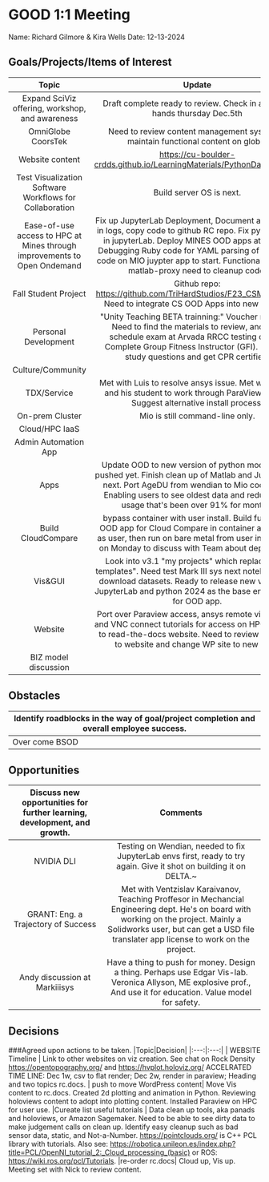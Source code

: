 # GOOD 1:1 Meeting 
Name: Richard Gilmore & Kira Wells
Date: 12-13-2024

## Goals/Projects/Items of Interest 
|Topic|Update|
|:---:|:---:|
|Expand SciViz offering, workshop, and awareness| Draft complete ready to review. Check in after all-hands thursday Dec.5th
|OmniGlobe CoorsTek| Need to review content management system to maintain functional content on globe.
|Website content| https://cu-boulder-crdds.github.io/LearningMaterials/PythonDataViz.html. 
|Test Visualization Software Workflows for Collaboration| Build server OS is next.
|Ease-of-use access to HPC at Mines through improvements to Open Ondemand| Fix up JupyterLab Deployment, Document all changes in logs, copy code to github RC repo. Fix python envs in jupyterLab. Deploy MINES OOD apps at gibhub. Debugging Ruby code for YAML parsing of repeative code on MIO juypter app to start. Functional VNC and matlab-proxy need to cleanup code.
|Fall Student Project | Github repo: https://github.com/TriHardStudios/F23_CSM_Gilmore. Need to integrate CS OOD Apps into new version.
|Personal Development| "Unity Teaching BETA trainning:" Voucher recieved. Need to find the materials to review, and then schedule exam at Arvada RRCC testing center. Complete Group Fitness Instructor (GFI). Need to study questions and get CPR certified.
|Culture/Community|
|TDX/Service| Met with Luis to resolve ansys issue. Met with Denis and his student to work through ParaView issues. Suggest alternative install process.
|On-prem Cluster| Mio is still command-line only.
|Cloud/HPC IaaS| 
|Admin Automation App|
|Apps| Update OOD to new version of python module. Not pushed yet. Finish clean up of Matlab and Jupyter app next. Port AgeDU from wendian to Mio code base. Enabling users to see oldest data and reduce disk usage that's been over 91% for months.
|Build CloudCompare| bypass container with user install. Build functional OOD app for Cloud Compare in container and install as user, then run on bare metal from user install. plan on Monday to discuss with Team about deployment.
|Vis&GUI| Look into v3.1 "my projects" which replaces "my templates".  Need test Mark III sys next notebooks and download datasets. Ready to release new version of JupyterLab and python 2024 as the base environment for OOD app.
|Website| Port over Paraview access, ansys remote vis, jupyter, and VNC connect tutorials for access on HPC at Mines to read-the-docs website. Need to review and push to website and change WP site to new links. 
|BIZ model discussion|
## Obstacles
|Identify roadblocks in the way of goal/project completion and overall employee success.|
|---|
|Over come BSOD | upgrade BIOS and troubleshoot boot issues
## Opportunities 
|Discuss new opportunities for further learning, development, and growth.|Comments|
|:---:|:---:|
|NVIDIA DLI| Testing on Wendian, needed to fix JupyterLab envs first, ready to try again. Give it shot on building it on DELTA.~
|GRANT: Eng. a Trajectory of Success| Met with Ventzislav Karaivanov, Teaching Proffesor in Mechancial Engineering dept. He's on board with working on the project. Mainly a Solidworks user, but can get a USD file translater app license to work on the project.
|Andy discussion at Markiiisys| Have a thing to push for money. Design a thing. Perhaps use Edgar Vis-lab. Veronica Allyson, ME explosive prof., And use it for education. Value model for safety.  
## Decisions
###Agreed upon actions to be taken.
|Topic|Decision|
|:---:|:---:|
| WEBSITE Timeline | Link to other websites on viz creation. See chat on Rock Density https://opentopography.org/ and https://hvplot.holoviz.org/ ACCELRATED TIME LINE: Dec 1w, csv to flat render; Dec 2w, render in paraview; Heading and two topics rc.docs. 
| push to move WordPress content| Move Vis content to rc.docs. Created 2d plotting and animation in Python. Reviewing holoviews content to adopt into plotting content. Installed Paraview on HPC for user use.
|Cureate list useful tutorials | Data clean up tools, aka panads and holoviews, or Amazon Sagemaker. Need to be able to see dirty data to make judgement calls on clean up. Identify easy cleanup such as bad sensor data, static, and Not-a-Number. https://pointclouds.org/ is C++ PCL library with tutorials. Also see: https://robotica.unileon.es/index.php?title=PCL/OpenNI_tutorial_2:_Cloud_processing_(basic) or ROS: https://wiki.ros.org/pcl/Tutorials. 
|re-order rc.docs| Cloud up, Vis up. Meeting set with Nick to review content.